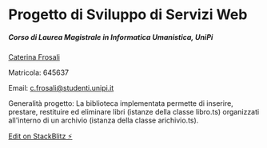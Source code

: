 
# Progetto di Sviluppo di Servizi Web 
##### Corso di Laurea Magistrale in Informatica Umanistica, UniPi
[Caterina Frosali](https://github.com/CaterinaFro)

Matricola: 645637

Email: c.frosali@studenti.unipi.it

Generalità progetto:
La biblioteca implementata permette di inserire, prestare, restituire ed eliminare libri (istanze della classe libro.ts) organizzati all'interno di un archivio (istanza della classe arichivio.ts). 


[Edit on StackBlitz ⚡️](https://stackblitz.com/edit/stackblitz-starters-t2gwra?file=src%2Froot%2Fricerca%2Fricerca.component.html,src%2Froot%2Fricerca%2Fricerca.component.ts,src%2Froot%2Finserimento%2Finserimento.component.ts,src%2Froot%2Finserimento%2Finserimento.component.html,src%2Froot%2Froot.component.ts,src%2Froot%2Fricerca%2Fpresta_elimina%2Fpresta_elimina.component.ts,src%2Froot%2Fricerca%2Frestituisci%2Frestituisci.component.ts,README.md,src%2Froot%2Fricerca%2Fpresta_elimina%2Fpresta_elimina.component.html,src%2Froot%2Fdb-libri.service.ts)